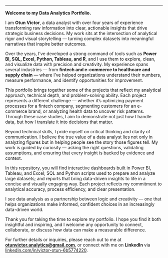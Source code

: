 
---

**Welcome to my Data Analytics Portfolio.**

I am **Otun Victor**, a data analyst with over four years of experience transforming raw information into clear, actionable insights that drive strategic business decisions. My work sits at the intersection of analytical rigor and visual storytelling — turning complex datasets into meaningful narratives that inspire better outcomes.

Over the years, I’ve developed a strong command of tools such as **Power BI, SQL, Excel, Python, Tableau, and R**, and I use them to explore, clean, and visualize data with precision and creativity. My experience spans several industries — from **fintech and e-commerce to healthcare and supply chain** — where I’ve helped organizations understand their numbers, measure performance, and identify opportunities for improvement.

This portfolio brings together some of the projects that reflect my analytical approach, technical depth, and problem-solving ability. Each project represents a different challenge — whether it’s optimizing payment processes for a fintech company, segmenting customers for an e-commerce brand, or analyzing health data to uncover risk patterns. Through these case studies, I aim to demonstrate not just how I handle data, but how I translate it into decisions that matter.

Beyond technical skills, I pride myself on critical thinking and clarity of communication. I believe the true value of a data analyst lies not only in analyzing figures but in helping people see the story those figures tell. My work is guided by curiosity — asking the right questions, validating assumptions, and ensuring that every insight is backed by evidence and context.

In this repository, you will find interactive dashboards built in Power BI, Tableau, and Excel; SQL and Python scripts used to prepare and analyze large datasets; and reports that bring data-driven insights to life in a concise and visually engaging way. Each project reflects my commitment to analytical accuracy, process efficiency, and clear presentation.

I see data analysis as a partnership between logic and creativity — one that helps organizations make informed, confident choices in an increasingly data-driven world.

Thank you for taking the time to explore my portfolio. I hope you find it both insightful and inspiring, and I welcome any opportunity to connect, collaborate, or discuss how data can make a measurable difference.

For further details or inquiries, please reach out to me at **[otunvictor.analytics@gmail.com](mailto:otunvictor.analytics@gmail.com)**, or connect with me on **LinkedIn** via [linkedin.com/in/victor-otun-6b5774220](https://www.linkedin.com/in/victor-otun-6b5774220).
